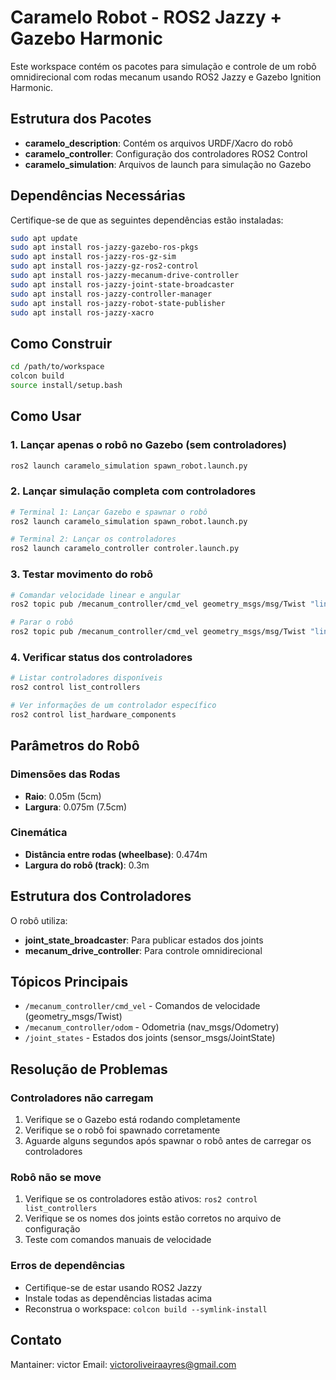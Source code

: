 # Caramelo Robot - ROS2 Jazzy + Gazebo Harmonic

Este workspace contém os pacotes para simulação e controle de um robô omnidirecional com rodas mecanum usando ROS2 Jazzy e Gazebo Ignition Harmonic.

## Estrutura dos Pacotes

- **caramelo_description**: Contém os arquivos URDF/Xacro do robô
- **caramelo_controller**: Configuração dos controladores ROS2 Control
- **caramelo_simulation**: Arquivos de launch para simulação no Gazebo

## Dependências Necessárias

Certifique-se de que as seguintes dependências estão instaladas:

```bash
sudo apt update
sudo apt install ros-jazzy-gazebo-ros-pkgs
sudo apt install ros-jazzy-ros-gz-sim
sudo apt install ros-jazzy-gz-ros2-control
sudo apt install ros-jazzy-mecanum-drive-controller
sudo apt install ros-jazzy-joint-state-broadcaster
sudo apt install ros-jazzy-controller-manager
sudo apt install ros-jazzy-robot-state-publisher
sudo apt install ros-jazzy-xacro
```

## Como Construir

```bash
cd /path/to/workspace
colcon build
source install/setup.bash
```

## Como Usar

### 1. Lançar apenas o robô no Gazebo (sem controladores)

```bash
ros2 launch caramelo_simulation spawn_robot.launch.py
```

### 2. Lançar simulação completa com controladores

```bash
# Terminal 1: Lançar Gazebo e spawnar o robô
ros2 launch caramelo_simulation spawn_robot.launch.py

# Terminal 2: Lançar os controladores
ros2 launch caramelo_controller controler.launch.py
```

### 3. Testar movimento do robô

```bash
# Comandar velocidade linear e angular
ros2 topic pub /mecanum_controller/cmd_vel geometry_msgs/msg/Twist "linear: {x: 0.5, y: 0.0, z: 0.0}, angular: {x: 0.0, y: 0.0, z: 0.3}"

# Parar o robô
ros2 topic pub /mecanum_controller/cmd_vel geometry_msgs/msg/Twist "linear: {x: 0.0, y: 0.0, z: 0.0}, angular: {x: 0.0, y: 0.0, z: 0.0}"
```

### 4. Verificar status dos controladores

```bash
# Listar controladores disponíveis
ros2 control list_controllers

# Ver informações de um controlador específico
ros2 control list_hardware_components
```

## Parâmetros do Robô

### Dimensões das Rodas
- **Raio**: 0.05m (5cm)
- **Largura**: 0.075m (7.5cm)

### Cinemática
- **Distância entre rodas (wheelbase)**: 0.474m
- **Largura do robô (track)**: 0.3m

## Estrutura dos Controladores

O robô utiliza:
- **joint_state_broadcaster**: Para publicar estados dos joints
- **mecanum_drive_controller**: Para controle omnidirecional

## Tópicos Principais

- `/mecanum_controller/cmd_vel` - Comandos de velocidade (geometry_msgs/Twist)
- `/mecanum_controller/odom` - Odometria (nav_msgs/Odometry)
- `/joint_states` - Estados dos joints (sensor_msgs/JointState)

## Resolução de Problemas

### Controladores não carregam
1. Verifique se o Gazebo está rodando completamente
2. Verifique se o robô foi spawnado corretamente
3. Aguarde alguns segundos após spawnar o robô antes de carregar os controladores

### Robô não se move
1. Verifique se os controladores estão ativos: `ros2 control list_controllers`
2. Verifique se os nomes dos joints estão corretos no arquivo de configuração
3. Teste com comandos manuais de velocidade

### Erros de dependências
- Certifique-se de estar usando ROS2 Jazzy
- Instale todas as dependências listadas acima
- Reconstrua o workspace: `colcon build --symlink-install`

## Contato

Mantainer: victor
Email: victoroliveiraayres@gmail.com
